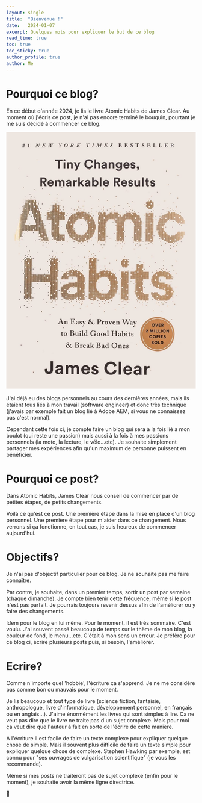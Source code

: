 ```yaml
---
layout: single
title:  "Bienvenue !"
date:   2024-01-07
excerpt: Quelques mots pour expliquer le but de ce blog
read_time: true
toc: true
toc_sticky: true
author_profile: true
author: Me
---
```


# Pourquoi ce blog?

En ce début d'année 2024, je lis le livre Atomic Habits de James Clear.
Au moment où j'écris ce post, je n'ai pas encore terminé le bouquin, pourtant
je me suis décidé à commencer ce blog.

![atomic habits](/assets/atomic_habits.jpg)

J'ai déjà eu des blogs personnels au cours des dernières années, mais ils étaient
tous liés à mon travail (software engineer) et donc très technique (j'avais par exemple
fait un blog lié à Adobe AEM, si vous ne connaissez pas c'est normal).

Cependant cette fois ci, je compte faire un blog qui sera à la fois lié à mon
boulot (qui reste une passion) mais aussi à la fois à mes passions personnels (la moto,
la lecture, le vélo...etc).
Je souhaite simplement partager mes expériences afin qu'un maximum de personne puissent
en bénéficier.

# Pourquoi ce post?

Dans Atomic Habits, James Clear nous conseil de commencer par de petites étapes, 
de petits changements.

Voilà ce qu'est ce post. Une première étape dans la mise en place d'un blog personnel.
Une première étape pour m'aider dans ce changement. Nous verrons si ça fonctionne, en tout
cas, je suis heureux de commencer aujourd'hui.

# Objectifs?

Je n'ai pas d'objectif particulier pour ce blog. Je ne souhaite pas me faire connaître.

Par contre, je souhaite, dans un premier temps, sortir un post par semaine (chaque dimanche).
Je compte bien tenir cette fréquence, même si le post n'est pas parfait. Je pourrais
toujours revenir dessus afin de l'améliorer ou y faire des changements.

Idem pour le blog en lui même. Pour le moment, il est très sommaire. C'est voulu.
J'ai souvent passé beaucoup de temps sur le thème de mon blog, la couleur de fond,
le menu...etc. C'était à mon sens un erreur. Je préfère pour ce blog ci, écrire
plusieurs posts puis, si besoin, l'améliorer.

# Ecrire?

Comme n'importe quel 'hobbie', l'écriture ça s'apprend. Je ne me considère pas comme
bon ou mauvais pour le moment.

Je lis beaucoup et tout type de livre (science fiction, fantaisie, anthropologue,
livre d'informatique, développement personnel, en français ou en anglais...).
J'aime énormément les livres qui sont simples à lire. Ca ne veut pas dire que le livre
ne traite pas d'un sujet complexe. Mais pour moi ça veut dire que l'auteur à fait en sorte
de l'écrire de cette manière. 

A l'écriture il est facile de faire un texte complexe pour expliquer quelque chose de simple.
Mais il souvent plus difficile de faire un texte simple pour expliquer quelque chose de complexe.
Stephen Hawking par exemple, est connu pour "ses ouvrages de vulgarisation scientifique"
(je vous les recommande).

Même si mes posts ne traiteront pas de sujet complexe (enfin pour le moment), je souhaite
avoir la même ligne directrice.

👋

